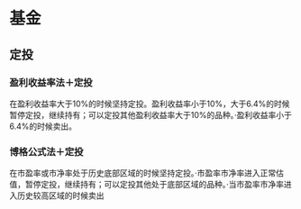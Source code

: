 # 基金

## 定投

### 盈利收益率法＋定投
在盈利收益率大于10%的时候坚持定投。盈利收益率小于10%，大于6.4%的时候暂停定投，继续持有；可以定投其他盈利收益率大于10%的品种。·盈利收益率小于6.4%的时候卖出。

### 博格公式法＋定投
在市盈率或市净率处于历史底部区域的时候坚持定投。·市盈率市净率进入正常估值，暂停定投，继续持有；可以定投其他处于底部区域的品种。·当市盈率市净率进入历史较高区域的时候卖出

